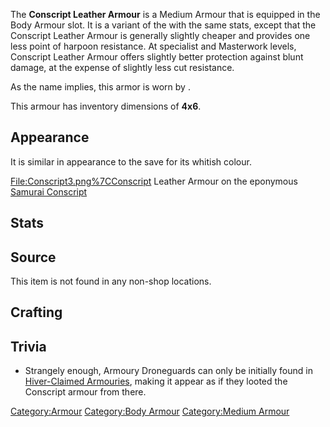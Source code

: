 The **Conscript Leather Armour** is a Medium Armour that is equipped in
the Body Armour slot. It is a variant of the [](Mercenary_Leather_Armour.md) with the same stats, except
that the Conscript Leather Armour is generally slightly cheaper and
provides one less point of harpoon resistance. At specialist and
Masterwork levels, Conscript Leather Armour offers slightly better
protection against blunt damage, at the expense of slightly less cut
resistance.

As the name implies, this armor is worn by [](Samurai_Conscript.md).

This armour has inventory dimensions of **4x6**.

## Appearance

It is similar in appearance to the [](Mercenary_Leather_Armour.md) save for its whitish
colour.

<File:Conscript3.png%7CConscript> Leather Armour on the eponymous
[Samurai Conscript](Samurai_Conscript.md "wikilink")

## Stats

## Source

This item is not found in any non-shop locations.

## Crafting



## Trivia

- Strangely enough, Armoury Droneguards can only be initially found in
  [Hiver-Claimed Armouries](Hiver-Claimed_Armoury.md "wikilink"), making it
  appear as if they looted the Conscript armour from there.

[Category:Armour](Category:Armour "wikilink") [Category:Body
Armour](Category:Body_Armour "wikilink") [Category:Medium
Armour](Category:Medium_Armour "wikilink")
